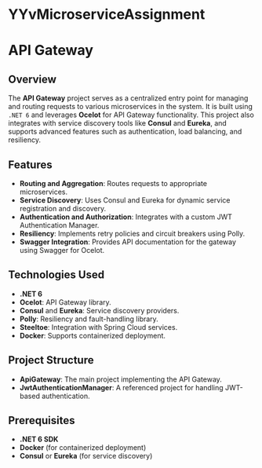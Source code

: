 # YYvMicroserviceAssignment


# API Gateway

## Overview
The **API Gateway** project serves as a centralized entry point for managing and routing requests to various microservices in the system. It is built using `.NET 6` and leverages **Ocelot** for API Gateway functionality. This project also integrates with service discovery tools like **Consul** and **Eureka**, and supports advanced features such as authentication, load balancing, and resiliency.

## Features
- **Routing and Aggregation**: Routes requests to appropriate microservices.
- **Service Discovery**: Uses Consul and Eureka for dynamic service registration and discovery.
- **Authentication and Authorization**: Integrates with a custom JWT Authentication Manager.
- **Resiliency**: Implements retry policies and circuit breakers using Polly.
- **Swagger Integration**: Provides API documentation for the gateway using Swagger for Ocelot.

## Technologies Used
- **.NET 6**
- **Ocelot**: API Gateway library.
- **Consul** and **Eureka**: Service discovery providers.
- **Polly**: Resiliency and fault-handling library.
- **Steeltoe**: Integration with Spring Cloud services.
- **Docker**: Supports containerized deployment.

## Project Structure
- **ApiGateway**: The main project implementing the API Gateway.
- **JwtAuthenticationManager**: A referenced project for handling JWT-based authentication.

## Prerequisites
- **.NET 6 SDK**
- **Docker** (for containerized deployment)
- **Consul** or **Eureka** (for service discovery)
   
